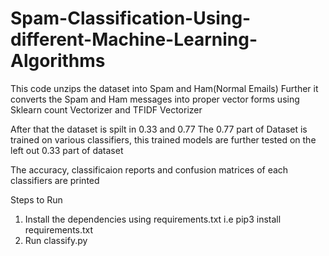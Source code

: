 # Spam-Classification-Using-different-Machine-Learning-Algorithms

This code unzips the dataset into Spam and Ham(Normal Emails)
Further it converts the Spam and Ham messages into proper vector forms using
Sklearn count Vectorizer and  TFIDF Vectorizer

After that the dataset is spilt in 0.33 and 0.77
The 0.77 part of Dataset is trained on various classifiers, this trained models
are further tested on the left out 0.33 part of dataset

The accuracy, classificaion reports and confusion matrices of each classifiers
are printed

Steps to Run
1. Install the dependencies using requirements.txt
   i.e pip3 install requirements.txt
2. Run classify.py
